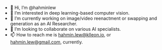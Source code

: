 ### 
- 👋 Hi, I’m @hahminlew
- 👀 I’m interested in deep learning-based computer vision.
- 🌱 I’m currently working on image/video reenactment or swapping and generation as an AI Researcher.
- 💞️ I’m looking to collaborate on various AI specialists.
- 📫 How to reach me is hahmin.lew@klleon.io, or hahmin.lew@gmail.com, currently.

<!--
**hahminlew/hahminlew** is a ✨ _special_ ✨ repository because its `README.md` (this file) appears on your GitHub profile.

Here are some ideas to get you started:

- 🔭 I’m currently working on ...
- 🌱 I’m currently learning ...
- 👯 I’m looking to collaborate on ...
- 🤔 I’m looking for help with ...
- 💬 Ask me about ...
- 📫 How to reach me: ...
- 😄 Pronouns: ...
- ⚡ Fun fact: ...
-->
